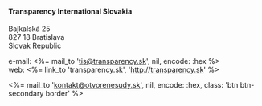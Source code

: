 #### Transparency International Slovakia

Bajkalská 25<br/>
827 18 Bratislava<br/>
Slovak Republic

e-mail: <%= mail_to 'tis@transparency.sk', nil, encode: :hex %><br/>
web: <%= link_to 'transparency.sk', 'http://transparency.sk' %>

<%= mail_to 'kontakt@otvorenesudy.sk', nil, encode: :hex, class: 'btn btn-secondary border' %>
